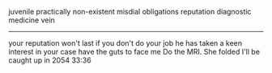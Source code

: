 
juvenile
practically
non-existent
misdial
obligations
reputation
diagnostic medicine
vein


-----------
your reputation won't last if you don't do your job
he has taken a keen interest in your case
have the guts to face me
Do the MRI. She folded
I'll be caught up in 2054 33:36
